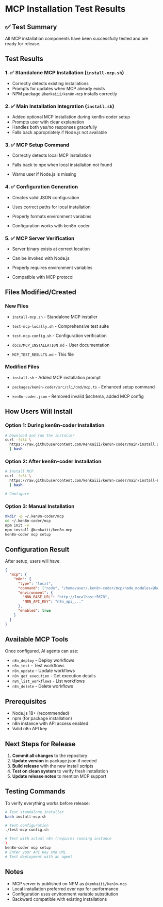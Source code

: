 # MCP Installation Test Results

## ✅ Test Summary

All MCP installation components have been successfully tested and are ready for release.

## Test Results

### 1. ✅ Standalone MCP Installation (`install-mcp.sh`)

- Correctly detects existing installations
- Prompts for updates when MCP already exists
- NPM package `@kenkaiii/ken8n-mcp` installs correctly

### 2. ✅ Main Installation Integration (`install.sh`)

- Added optional MCP installation during ken8n-coder setup
- Prompts user with clear explanation
- Handles both yes/no responses gracefully
- Falls back appropriately if Node.js not available

### 3. ✅ MCP Setup Command

- Correctly detects local MCP installation
- Falls back to npx when local installation not found

- Warns user if Node.js is missing

### 4. ✅ Configuration Generation

- Creates valid JSON configuration
- Uses correct paths for local installation

- Properly formats environment variables
- Configuration works with ken8n-coder

### 5. ✅ MCP Server Verification

- Server binary exists at correct location
- Can be invoked with Node.js
- Properly requires environment variables

- Compatible with MCP protocol

## Files Modified/Created

### New Files

- `install-mcp.sh` - Standalone MCP installer

- `test-mcp-locally.sh` - Comprehensive test suite
- `test-mcp-config.sh` - Configuration verification
- `docs/MCP_INSTALLATION.md` - User documentation
- `MCP_TEST_RESULTS.md` - This file

### Modified Files

- `install.sh` - Added MCP installation prompt
- `packages/ken8n-coder/src/cli/cmd/mcp.ts` - Enhanced setup command

- `ken8n-coder.json` - Removed invalid $schema, added MCP config

## How Users Will Install

### Option 1: During ken8n-coder Installation

```bash
# Download and run the installer
curl -fsSL \
  https://raw.githubusercontent.com/KenKaiii/ken8n-coder/main/install.sh \
  | bash
```

### Option 2: After ken8n-coder Installation

```bash
# Install MCP
curl -fsSL \
  https://raw.githubusercontent.com/kenkaiii/ken8n-coder/main/install-mcp.sh \
  | bash

# Configure
```

### Option 3: Manual Installation

```bash
mkdir -p ~/.ken8n-coder/mcp
cd ~/.ken8n-coder/mcp
npm init -y
npm install @kenkaiii/ken8n-mcp
ken8n-coder mcp setup
```

## Configuration Result

After setup, users will have:

```json
{
  "mcp": {
    "n8n": {
      "type": "local",
      "command": ["node", "/home/user/.ken8n-coder/mcp/node_modules/@kenkaiii/ken8n-mcp/dist/index.js"],
      "environment": {
        "N8N_BASE_URL": "http://localhost:5678",
        "N8N_API_KEY": "n8n_api_..."
      },
      "enabled": true
    }
  }
}
```

## Available MCP Tools

Once configured, AI agents can use:

- `n8n_deploy` - Deploy workflows
- `n8n_test` - Test workflows
- `n8n_update` - Update workflows
- `n8n_get_execution` - Get execution details
- `n8n_list_workflows` - List workflows
- `n8n_delete` - Delete workflows

## Prerequisites

- Node.js 18+ (recommended)
- npm (for package installation)
- n8n instance with API access enabled
- Valid n8n API key

## Next Steps for Release

1. **Commit all changes** to the repository
2. **Update version** in package.json if needed
3. **Build release** with the new install scripts
4. **Test on clean system** to verify fresh installation
5. **Update release notes** to mention MCP support

## Testing Commands

To verify everything works before release:

```bash
# Test standalone installer
bash install-mcp.sh

# Test configuration
./test-mcp-config.sh

# Test with actual n8n (requires running instance
)
ken8n-coder mcp setup
# Enter your API key and URL
# Test deployment with an agent
```

## Notes

- MCP server is published on NPM as `@kenkaiii/ken8n-mcp`
- Local installation preferred over npx for performance
- Configuration uses environment variable substitution
- Backward compatible with existing installations
